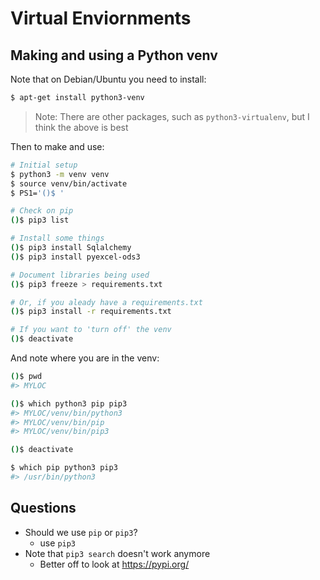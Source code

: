 # Virtual Enviornments

## Making and using a Python venv

Note that on Debian/Ubuntu you need to install:

```sh
$ apt-get install python3-venv
```

> Note: There are other packages, such as `python3-virtualenv`,
> but I think the above is best

Then to make and use:

```sh
# Initial setup
$ python3 -m venv venv
$ source venv/bin/activate
$ PS1='()$ '

# Check on pip
()$ pip3 list

# Install some things
()$ pip3 install Sqlalchemy
()$ pip3 install pyexcel-ods3

# Document libraries being used
()$ pip3 freeze > requirements.txt

# Or, if you aleady have a requirements.txt
()$ pip3 install -r requirements.txt

# If you want to 'turn off' the venv
()$ deactivate
```

And note where you are in the venv:

```sh
()$ pwd
#> MYLOC

()$ which python3 pip pip3
#> MYLOC/venv/bin/python3
#> MYLOC/venv/bin/pip
#> MYLOC/venv/bin/pip3

()$ deactivate

$ which pip python3 pip3
#> /usr/bin/python3
```

## Questions

* Should we use `pip` or `pip3`?
    * use `pip3`
* Note that `pip3 search` doesn't work anymore
    * Better off to look at <https://pypi.org/>

